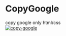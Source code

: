 # CopyGoogle
copy google only html/css <br>
<a href="https://ibb.co/j35RnFG" target="_blank"><img src="https://i.ibb.co/HG2d5QY/copy-google.png" alt="copy-google" border="0"></a>
